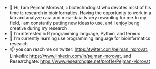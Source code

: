 - 👋 Hi, I am Pejman Morovat, a biotechnologist who devotes most of his time to research in bioinformatics. Having the opportunity to work in a lab and analyze data and meta-data is very rewarding for me. In my field, I am constantly putting new ideas to use, and I enjoy being creative during my research.
- 👀 I’m interested in R programming language, Python, and termux 
- 🌱 I’m currently learning use programming language for bioinformatics research 
- 📫 you can reach me on twitter: https://twitter.com/pejman_morovat, LinkedIn: https://www.linkedin.com/in/pejman-morovat, and Researchgate: https://www.researchgate.net/profile/Pejman-Morovat

<!---
pejmanmorovat/pejmanmorovat is a ✨ special ✨ repository because its `README.md` (this file) appears on your GitHub profile.
You can click the Preview link to take a look at your changes.
--->
